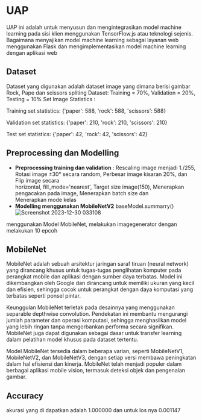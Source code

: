 # UAP
UAP ini adalah untuk menyusun dan mengintegrasikan model machine learning
pada sisi klien menggunakan TensorFlow.js atau teknologi sejenis. Bagaimana menyajikan model
machine learning sebagai layanan web menggunakan Flask dan mengimplementasikan model machine learning dengan aplikasi web

## Dataset 
Dataset yang digunakan adalah dataset image yang dimana berisi gambar Rock, Pape dan scissors
spliting Dataset: Training = 70%, Validation = 20%, Testing = 10% 
Set Image Statistics :

Training set statistics:
{'paper': 588, 'rock': 588, 'scissors': 588}

Validation set statistics:
{'paper': 210, 'rock': 210, 'scissors': 210}

Test set statistics:
{'paper': 42, 'rock': 42, 'scissors': 42}

## Preprocessing dan Modelling 
* **Preprocessing training dan validation** :
   Rescaling image menjadi 1./255, Rotasi image ±30° secara random, Perbesar image kisaran 20%, dan Flip image secara   
   horizontal, fill_mode='nearest', Target size image(150), Menerapkan pengacakan pada image, Menerapkan batch size dan   
   Menerapkan mode kelas
* **Modelling menggunakan MobileNetV2**
  baseModel.summarry()
  ![Screenshot 2023-12-30 033108](https://github.com/MuhammadFikriRaihan/UAP/assets/71715268/cf3d5a11-f0db-4bdb-8709-1f742f719668)


menggunakan Model MobileNet, melakukan imagegenerator dengan melakukan 10 epcoh

## MobileNet
MobileNet adalah sebuah arsitektur jaringan saraf tiruan (neural network) yang dirancang khusus untuk tugas-tugas penglihatan komputer pada perangkat mobile dan aplikasi dengan sumber daya terbatas. Model ini dikembangkan oleh Google dan dirancang untuk memiliki ukuran yang kecil dan efisien, sehingga cocok untuk perangkat dengan daya komputasi yang terbatas seperti ponsel pintar.

Keunggulan MobileNet terletak pada desainnya yang menggunakan separable depthwise convolution. Pendekatan ini membantu mengurangi jumlah parameter dan operasi komputasi, sehingga menghasilkan model yang lebih ringan tanpa mengorbankan performa secara signifikan. MobileNet juga dapat digunakan sebagai dasar untuk transfer learning dalam pelatihan model khusus pada dataset tertentu.

Model MobileNet tersedia dalam beberapa varian, seperti MobileNetV1, MobileNetV2, dan MobileNetV3, dengan setiap versi membawa peningkatan dalam hal efisiensi dan kinerja. MobileNet telah menjadi populer dalam berbagai aplikasi mobile vision, termasuk deteksi objek dan pengenalan gambar.

## Accuracy
akurasi yang di dapatkan adalah 1.000000 dan untuk los nya 0.001147 
